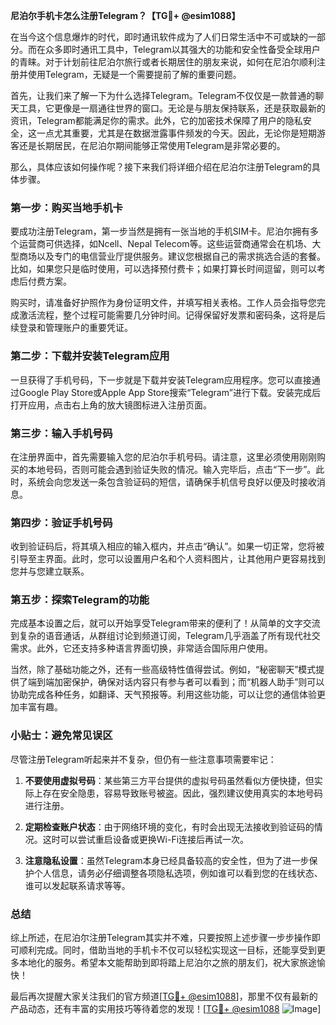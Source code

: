 **尼泊尔手机卡怎么注册Telegram？【TG💪+ @esim1088】**

在当今这个信息爆炸的时代，即时通讯软件成为了人们日常生活中不可或缺的一部分。而在众多即时通讯工具中，Telegram以其强大的功能和安全性备受全球用户的青睐。对于计划前往尼泊尔旅行或者长期居住的朋友来说，如何在尼泊尔顺利注册并使用Telegram，无疑是一个需要提前了解的重要问题。

首先，让我们来了解一下为什么选择Telegram。Telegram不仅仅是一款普通的聊天工具，它更像是一扇通往世界的窗口。无论是与朋友保持联系，还是获取最新的资讯，Telegram都能满足你的需求。此外，它的加密技术保障了用户的隐私安全，这一点尤其重要，尤其是在数据泄露事件频发的今天。因此，无论你是短期游客还是长期居民，在尼泊尔期间能够正常使用Telegram是非常必要的。

那么，具体应该如何操作呢？接下来我们将详细介绍在尼泊尔注册Telegram的具体步骤。

### 第一步：购买当地手机卡

要成功注册Telegram，第一步当然是拥有一张当地的手机SIM卡。尼泊尔拥有多个运营商可供选择，如Ncell、Nepal Telecom等。这些运营商通常会在机场、大型商场以及专门的电信营业厅提供服务。建议您根据自己的需求挑选合适的套餐。比如，如果您只是临时使用，可以选择预付费卡；如果打算长时间逗留，则可以考虑后付费方案。

购买时，请准备好护照作为身份证明文件，并填写相关表格。工作人员会指导您完成激活流程，整个过程可能需要几分钟时间。记得保留好发票和密码条，这将是后续登录和管理账户的重要凭证。

### 第二步：下载并安装Telegram应用

一旦获得了手机号码，下一步就是下载并安装Telegram应用程序。您可以直接通过Google Play Store或Apple App Store搜索“Telegram”进行下载。安装完成后打开应用，点击右上角的放大镜图标进入注册页面。

### 第三步：输入手机号码

在注册界面中，首先需要输入您的尼泊尔手机号码。请注意，这里必须使用刚刚购买的本地号码，否则可能会遇到验证失败的情况。输入完毕后，点击“下一步”。此时，系统会向您发送一条包含验证码的短信，请确保手机信号良好以便及时接收消息。

### 第四步：验证手机号码

收到验证码后，将其填入相应的输入框内，并点击“确认”。如果一切正常，您将被引导至主界面。此时，您可以设置用户名和个人资料图片，让其他用户更容易找到您并与您建立联系。

### 第五步：探索Telegram的功能

完成基本设置之后，就可以开始享受Telegram带来的便利了！从简单的文字交流到复杂的语音通话，从群组讨论到频道订阅，Telegram几乎涵盖了所有现代社交需求。此外，它还支持多种语言界面切换，非常适合国际用户使用。

当然，除了基础功能之外，还有一些高级特性值得尝试。例如，“秘密聊天”模式提供了端到端加密保护，确保对话内容只有参与者可以看到；而“机器人助手”则可以协助完成各种任务，如翻译、天气预报等。利用这些功能，可以让您的通信体验更加丰富有趣。

### 小贴士：避免常见误区

尽管注册Telegram听起来并不复杂，但仍有一些注意事项需要牢记：

1. **不要使用虚拟号码**：某些第三方平台提供的虚拟号码虽然看似方便快捷，但实际上存在安全隐患，容易导致账号被盗。因此，强烈建议使用真实的本地号码进行注册。
   
2. **定期检查账户状态**：由于网络环境的变化，有时会出现无法接收到验证码的情况。这时可以尝试重启设备或更换Wi-Fi连接后再试一次。

3. **注意隐私设置**：虽然Telegram本身已经具备较高的安全性，但为了进一步保护个人信息，请务必仔细调整各项隐私选项，例如谁可以看到您的在线状态、谁可以发起联系请求等等。

### 总结

综上所述，在尼泊尔注册Telegram其实并不难，只要按照上述步骤一步步操作即可顺利完成。同时，借助当地的手机卡不仅可以轻松实现这一目标，还能享受到更多本地化的服务。希望本文能帮助到即将踏上尼泊尔之旅的朋友们，祝大家旅途愉快！

最后再次提醒大家关注我们的官方频道[[TG💪+ @esim1088](https://t.me/s/esim1088)]，那里不仅有最新的产品动态，还有丰富的实用技巧等待着您的发现！[[TG💪+ @esim1088](https://t.me/s/esim1088) ![Image](https://i.postimg.cc/4NQfJmqS/Snipaste-2025-05-13-00-14-12.png)]
